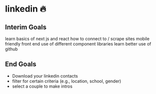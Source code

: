 # linkedin 🔥

## Interim Goals
learn basics of next js and react
how to connect to / scrape sites 
mobile friendly front end 
use of different component libraries
learn better use of github


## End Goals
* Download your linkedin contacts
* filter for certain criteria (e.g., location, school, gender)
* select a couple to make intros